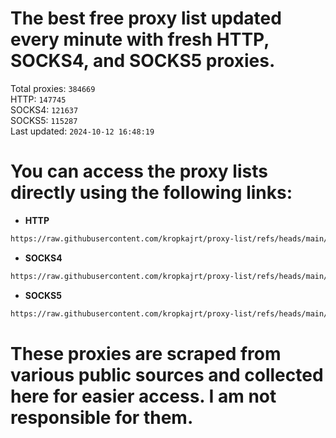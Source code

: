 # The best free proxy list updated every minute with fresh HTTP, SOCKS4, and SOCKS5 proxies.

Total proxies: `384669`  
HTTP: `147745`  
SOCKS4: `121637`  
SOCKS5: `115287`  
Last updated: `2024-10-12 16:48:19`  

# You can access the proxy lists directly using the following links:

- **HTTP**

```bash
https://raw.githubusercontent.com/kropkajrt/proxy-list/refs/heads/main/http.txt
```

- **SOCKS4**

```bash
https://raw.githubusercontent.com/kropkajrt/proxy-list/refs/heads/main/socks4.txt
```

- **SOCKS5**

```bash
https://raw.githubusercontent.com/kropkajrt/proxy-list/refs/heads/main/socks5.txt
```

# These proxies are scraped from various public sources and collected here for easier access. I am not responsible for them.